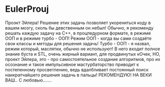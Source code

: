 # EulerProuj
Проэкт Эйлера! 
Решение этих задачь позволяет укорениться коду в вашем мозгу, сколь бы девственным он небыл!
Обычно, я рекоменду решать каждую задачу на С++, в процпедурном формате, в режиме ООП и в режиме турбо - ООП!
Режим ООП - когда вы сами создаёте свои классы и методы для решения задачь!
Турбо - ООП - я назвал, режим который, маслятки, обычно не используют! В него входит полное знание буста и STL, очень жирный вариант, для продвинутых кОчек, НО, проект Эйлера, это - про самостоятельное создание алгоритмов, про их осознание и такое импульсивное мастурбаторство приводит к постепенному просветлению, ведь вдалбливает постоянный поиск наикратчайшего решения задачь в пальцы!
                       РЕКОМЕНДУЮ! 
                                   НА ВЕКИ ВАШ..
                                                         С любовью.......
